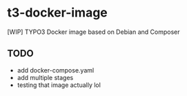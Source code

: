 # t3-docker-image

[WIP] TYPO3 Docker image based on Debian and Composer

## TODO
* add docker-compose.yaml
* add multiple stages
* testing that image actually lol
